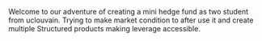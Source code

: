 Welcome to our adventure of creating a mini hedge fund as two student from uclouvain. 
Trying to make market condition to after use it and create multiple Structured products making leverage accessible.
